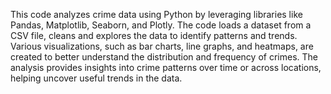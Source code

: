 This code analyzes crime data using Python by leveraging libraries like Pandas, Matplotlib, Seaborn, and Plotly. The code loads a dataset from a CSV file, cleans and explores the data to identify patterns and trends. Various visualizations, such as bar charts, line graphs, and heatmaps, are created to better understand the distribution and frequency of crimes. The analysis provides insights into crime patterns over time or across locations, helping uncover useful trends in the data.
